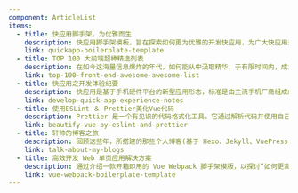 ```yaml
---
component: ArticleList
items:
  - title: 快应用脚手架，为优雅而生
    description: 快应用脚手架模板，旨在探索如何更为优雅的开发快应用，为广大快应用开发者提供便利和参考，尽可能提升开发效率、优化开发体验，使得可以在更短时间内，塑造出更为优质的快应用。
    link: quickapp-boilerplate-template
  - title: TOP 100 大前端超棒精选列表
    description: 在如今这海量信息爆炸的年代，如何能从中汲取精华，于有限时间内，成为更高效的学习者，从而在激烈的竞争中更具优势，是当下每个人或企业都该思虑的问题；这份 TOP 100 大前端超棒精选列表，为解决信息过剩问题的具体实践：旨在为前端学习，技能提升，视野扩展，资料查找等提供价值性参考。
    link: top-100-front-end-awesome-awesome-list
  - title: 快应用之开发体验纪要
    description: 快应用是基于手机硬件平台的新型应用形态，标准是由主流手机厂商组成的快应用联盟联合制定。其标准的诞生将在研发接口、能力接入、开发者服务等层面建设标准平台，以平台化的生态模式对个人开发者和企业开发者全品类开放。快应用具备传统 APP 完整的应用体验，无需安装、即点即用；覆盖 10 亿设备，与操作系统深度集成，探索新型应用场景。
    link: develop-quick-app-experience-notes
  - title: 使用ESLint ＆ Prettier美化Vue代码
    description: Prettier 是一个有见识的代码格式化工具。它通过解析代码并使用自己的规则重新打印它，并考虑最大行长来强制执行一致的样式，并在必要时包装代码。如今，它已成为解决所有代码格式问题的优选方案；您可以结合 ESLint 和 Prettier，检测代码中潜在问题的同时，还能统一团队代码风格，从而促使写出高质量代码，来提升工作效率。
    link: beautify-vue-by-eslint-and-prettier
  - title: 轩帅的博客之旅
    description: 回顾这些年，所搭建的那些个人博客(基于 Hexo、Jekyll、VuePress 等)，以及体验过的写作分享平台(如：博客园、简书、微信公众号等)。
    link: talk-about-my-blogs
  - title: 高效开发 Web 单页应用解决方案
    description: 通过介绍一款开箱即用的 Vue Webpack 脚手架模版，以探讨“如何更高效开发单页面应用”；其中，对于构建中大型 Vue 项目，根据不断积淀的开发经验，提供创立项目基础、演示、大量的实践以及参考性建议；并且将保持持续性更新优化。
    link: vue-webpack-boilerplate-template
---
```


<ArticleList />
<br>
<br>
<br>
<Advertisement />

